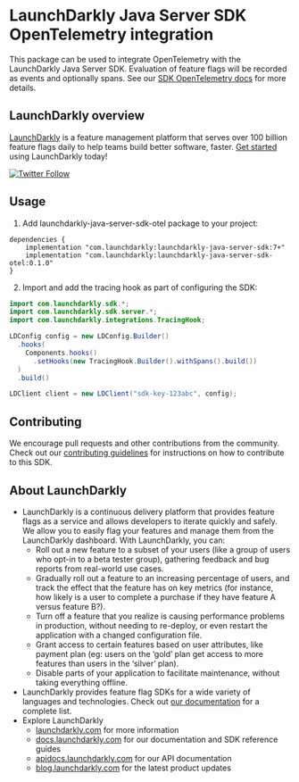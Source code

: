 # LaunchDarkly Java Server SDK OpenTelemetry integration

This package can be used to integrate OpenTelemetry with the LaunchDarkly Java Server SDK.  Evaluation of feature flags will be recorded as events and optionally spans.  See our [SDK OpenTelemetry docs](https://docs.launchdarkly.com/sdk/features/open-telemetry) for more details.

## LaunchDarkly overview

[LaunchDarkly](https://www.launchdarkly.com) is a feature management platform that serves over 100 billion feature flags daily to help teams build better software, faster. [Get started](https://docs.launchdarkly.com/home/getting-started) using LaunchDarkly today!

[![Twitter Follow](https://img.shields.io/twitter/follow/launchdarkly.svg?style=social&label=Follow&maxAge=2592000)](https://twitter.com/intent/follow?screen_name=launchdarkly)

## Usage

1. Add launchdarkly-java-server-sdk-otel package to your project:

```
dependencies {
    implementation "com.launchdarkly:launchdarkly-java-server-sdk:7+"
    implementation "com.launchdarkly:launchdarkly-java-server-sdk-otel:0.1.0"
}
```

2. Import and add the tracing hook as part of configuring the SDK:

```java
import com.launchdarkly.sdk.*;
import com.launchdarkly.sdk.server.*;
import com.launchdarkly.integrations.TracingHook;

LDConfig config = new LDConfig.Builder()
  .hooks(
    Components.hooks()
      .setHooks(new TracingHook.Builder().withSpans().build())
  )
  .build()

LDClient client = new LDClient("sdk-key-123abc", config);

```

## Contributing

We encourage pull requests and other contributions from the community. Check out our [contributing guidelines](CONTRIBUTING.md) for instructions on how to contribute to this SDK.

## About LaunchDarkly

- LaunchDarkly is a continuous delivery platform that provides feature flags as a service and allows developers to iterate quickly and safely. We allow you to easily flag your features and manage them from the LaunchDarkly dashboard. With LaunchDarkly, you can:
  - Roll out a new feature to a subset of your users (like a group of users who opt-in to a beta tester group), gathering feedback and bug reports from real-world use cases.
  - Gradually roll out a feature to an increasing percentage of users, and track the effect that the feature has on key metrics (for instance, how likely is a user to complete a purchase if they have feature A versus feature B?).
  - Turn off a feature that you realize is causing performance problems in production, without needing to re-deploy, or even restart the application with a changed configuration file.
  - Grant access to certain features based on user attributes, like payment plan (eg: users on the ‘gold’ plan get access to more features than users in the ‘silver’ plan).
  - Disable parts of your application to facilitate maintenance, without taking everything offline.
- LaunchDarkly provides feature flag SDKs for a wide variety of languages and technologies. Check out [our documentation](https://docs.launchdarkly.com/sdk) for a complete list.
- Explore LaunchDarkly
  - [launchdarkly.com](https://www.launchdarkly.com/ 'LaunchDarkly Main Website') for more information
  - [docs.launchdarkly.com](https://docs.launchdarkly.com/ 'LaunchDarkly Documentation') for our documentation and SDK reference guides
  - [apidocs.launchdarkly.com](https://apidocs.launchdarkly.com/ 'LaunchDarkly API Documentation') for our API documentation
  - [blog.launchdarkly.com](https://blog.launchdarkly.com/ 'LaunchDarkly Blog Documentation') for the latest product updates

[node-otel-ci-badge]: https://github.com/launchdarkly/js-core/actions/workflows/node-otel.yml/badge.svg
[node-otel-ci]: https://github.com/launchdarkly/js-core/actions/workflows/node-otel.yml
[node-otel-npm-badge]: https://img.shields.io/npm/v/@launchdarkly/node-server-sdk-otel.svg?style=flat-square
[node-otel-npm-link]: https://www.npmjs.com/package/@launchdarkly/node-server-sdk-otel

